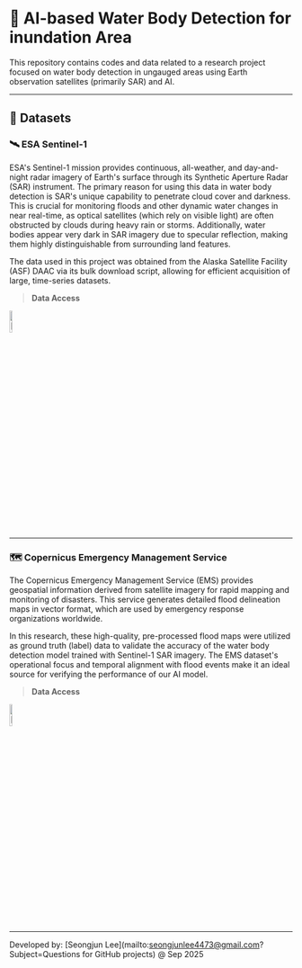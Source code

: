 # 🌊 AI-based Water Body Detection for inundation Area
This repository contains codes and data related to a research project focused on water body detection in ungauged areas using Earth observation satellites (primarily SAR) and AI.

---

## 💾 Datasets
### 🛰️ ESA Sentinel-1
ESA's Sentinel-1 mission provides continuous, all-weather, and day-and-night radar imagery of Earth's surface through its Synthetic Aperture Radar (SAR) instrument. The primary reason for using this data in water body detection is SAR's unique capability to penetrate cloud cover and darkness. This is crucial for monitoring floods and other dynamic water changes in near real-time, as optical satellites (which rely on visible light) are often obstructed by clouds during heavy rain or storms. Additionally, water bodies appear very dark in SAR imagery due to specular reflection, making them highly distinguishable from surrounding land features.

The data used in this project was obtained from the Alaska Satellite Facility (ASF) DAAC via its bulk download script, allowing for efficient acquisition of large, time-series datasets.

> **Data Access**

<a href="https://search.asf.alaska.edu/">
  <img src="https://asf.alaska.edu/wp-content/uploads/2022/08/asf-logo-blue-nav.png" alt="[Go to ASF DAAC]" width="10%">
</a>

---

### 🗺️ Copernicus Emergency Management Service
The Copernicus Emergency Management Service (EMS) provides geospatial information derived from satellite imagery for rapid mapping and monitoring of disasters. This service generates detailed flood delineation maps in vector format, which are used by emergency response organizations worldwide.

In this research, these high-quality, pre-processed flood maps were utilized as ground truth (label) data to validate the accuracy of the water body detection model trained with Sentinel-1 SAR imagery. The EMS dataset's operational focus and temporal alignment with flood events make it an ideal source for verifying the performance of our AI model.

> **Data Access**

<a href="https://mapping.emergency.copernicus.eu/activations/">
  <img src="https://emergency.copernicus.eu/static/images/cems-logo-ext.png" alt="[Go to Copernicus EMS]" width="10%">
</a>

---

Developed by: [Seongjun Lee](mailto:seongjunlee4473@gmail.com?Subject=Questions for GitHub projects) @ Sep 2025
